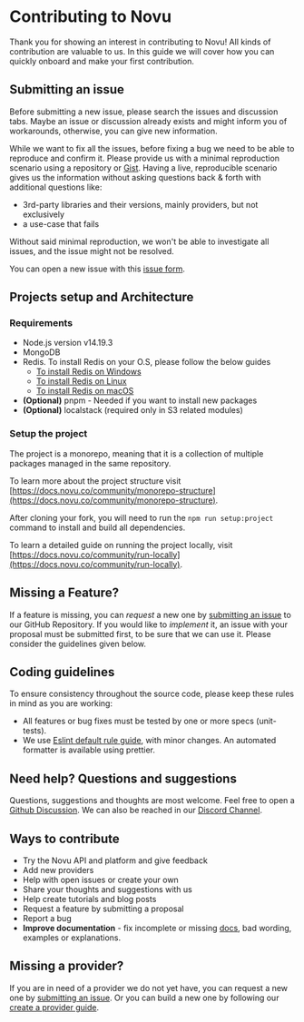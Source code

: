 # Contributing to Novu

Thank you for showing an interest in contributing to Novu! All kinds of contribution are valuable to us. In this guide we will cover how you can quickly onboard and make your first contribution.

## Submitting an issue

Before submitting a new issue, please search the issues and discussion tabs. Maybe an issue or discussion already exists and might inform you of workarounds, otherwise, you can give new information.

While we want to fix all the issues, before fixing a bug we need to be able to reproduce and confirm it. Please provide us with a minimal reproduction scenario using a repository or [Gist](https://gist.github.com/). Having a live, reproducible scenario gives us the information without asking questions back & forth with additional questions like:

- 3rd-party libraries and their versions, mainly providers, but not exclusively
- a use-case that fails

Without said minimal reproduction, we won't be able to investigate all issues, and the issue might not be resolved.

You can open a new issue with this [issue form](https://github.com/novuhq/novu/issues/new).

## Projects setup and Architecture

### Requirements

- Node.js version v14.19.3
- MongoDB
- Redis. To install Redis on your O.S, please follow the below guides
  - [To install Redis on Windows](https://redis.io/docs/getting-started/installation/install-redis-on-windows/)
  - [To install Redis on Linux](https://redis.io/docs/getting-started/installation/install-redis-on-linux/)
  - [To install Redis on macOS](https://redis.io/docs/getting-started/installation/install-redis-on-mac-os/)
- **(Optional)** pnpm - Needed if you want to install new packages
- **(Optional)** localstack (required only in S3 related modules)

### Setup the project

The project is a monorepo, meaning that it is a collection of multiple packages managed in the same repository.

To learn more about the project structure visit [https://docs.novu.co/community/monorepo-structure](https://docs.novu.co/community/monorepo-structure).

After cloning your fork, you will need to run the `npm run setup:project` command to install and build all dependencies.

To learn a detailed guide on running the project locally, visit [https://docs.novu.co/community/run-locally](https://docs.novu.co/community/run-locally).

## Missing a Feature?

If a feature is missing, you can _request_ a new one by [submitting an issue](#submitting-an-issue) to our GitHub Repository.
If you would like to _implement_ it, an issue with your proposal must be submitted first, to be sure that we can use it. Please consider the guidelines given below.

## Coding guidelines

To ensure consistency throughout the source code, please keep these rules in mind as you are working:

- All features or bug fixes must be tested by one or more specs (unit-tests).
- We use [Eslint default rule guide](https://eslint.org/docs/rules/), with minor changes. An automated formatter is available using prettier.

## Need help? Questions and suggestions

Questions, suggestions and thoughts are most welcome. Feel free to open a [Github Discussion](https://github.com/novuhq/novu/discussions). We can also be reached in our [Discord Channel](https://discord.gg/R5HDTka5).

## Ways to contribute

- Try the Novu API and platform and give feedback
- Add new providers
- Help with open issues or create your own
- Share your thoughts and suggestions with us
- Help create tutorials and blog posts
- Request a feature by submitting a proposal
- Report a bug
- **Improve documentation** - fix incomplete or missing [docs](https://docs.novu.co/), bad wording, examples or explanations.

## Missing a provider?

If you are in need of a provider we do not yet have, you can request a new one by [submitting an issue](#submitting-an-issue). Or you can build a new one by following our [create a provider guide](https://docs.novu.co/community/create-provider).
